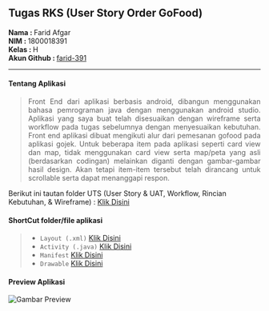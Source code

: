 ## Tugas RKS (User Story Order GoFood)

<b>Nama   : </b> Farid Afgar<br/>
<b>NIM    : </b> 1800018391<br/>
<b>Kelas  : </b> H<br/>
<b>Akun Github : </b><a href="https://github.com/farid-391">farid-391</a>

---

#### Tentang Aplikasi
> <p align="justify">Front End dari aplikasi berbasis android, dibangun menggunakan bahasa pemrograman java dengan menggunakan android studio. Aplikasi yang saya buat telah disesuaikan dengan wireframe serta workflow pada tugas sebelumnya dengan menyesuaikan kebutuhan. Front end aplikasi dibuat mengikuti alur dari pemesanan gofood pada aplikasi gojek. Untuk beberapa item pada aplikasi seperti card view dan map, tidak menggunakan card view serta map/peta yang asli (berdasarkan codingan) melainkan diganti dengan gambar-gambar hasil design. Akan tetapi item-item tersebut telah dirancang untuk scrollable serta dapat menanggapi respon.</p>

<p>Berikut ini tautan folder UTS (User Story & UAT, Workflow, Rincian Kebutuhan, & Wireframe) : <a href="https://drive.google.com/drive/folders/1-zi1L2EY7ORJDgWx984ciaVXGFUOmi1c?usp=sharing">Klik Disini</a></p>

#### ShortCut folder/file aplikasi
> - `Layout (.xml)`  <a href="https://github.com/farid-391/RKSAplikasi391/tree/master/app/src/main/res/layout">Klik Disini</a>
> - ``Activity (.java)`` <a href="https://github.com/farid-391/RKSAplikasi391/tree/master/app/src/main/java/com/example/rksaplikasi391">Klik Disini</a>
> - ``Manifest`` <a href="https://github.com/farid-391/RKSAplikasi391/blob/master/app/src/main/AndroidManifest.xml">Klik Disini</a>
> - ``Drawable``    <a href="https://github.com/farid-391/RKSAplikasi391/tree/master/app/src/main/res/drawable-v24">Klik Disini</a> 


#### Preview Aplikasi
![Gambar Preview](20210201_122301[1].gif)


